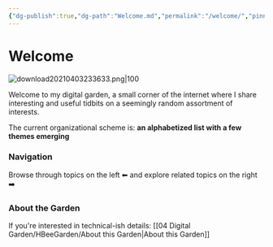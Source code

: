 ```yaml
---
{"dg-publish":true,"dg-path":"Welcome.md","permalink":"/welcome/","pinned":true,"tags":["gardenEntry"],"updated":"2023-11-28T10:51:09.965-05:00"}
---
```


# Welcome

![download20210403233633.png|100](/img/user/Storage%20Bins/Attachments/download20210403233633.png)

Welcome to my digital garden, a small corner of the internet where I share interesting and useful tidbits on a seemingly random assortment of interests.

The current organizational scheme is: **an alphabetized list with a few themes emerging**

### Navigation
Browse through topics on the left ⬅ and explore related topics on the right ➡️

### About the Garden
If you're interested in technical-ish details: [[04 Digital Garden/HBeeGarden/About this Garden\|About this Garden]]